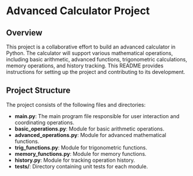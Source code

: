 # Advanced Calculator Project

## Overview
This project is a collaborative effort to build an advanced calculator in Python. The calculator will support various mathematical operations, including basic arithmetic, advanced functions, trigonometric calculations, memory operations, and history tracking. This README provides instructions for setting up the project and contributing to its development.

## Project Structure
The project consists of the following files and directories:

- **main.py**: The main program file responsible for user interaction and coordinating operations.
- **basic_operations.py**: Module for basic arithmetic operations.
- **advanced_operations.py**: Module for advanced mathematical functions.
- **trig_functions.py**: Module for trigonometric functions.
- **memory_functions.py**: Module for memory functions.
- **history.py**: Module for tracking operation history.
- **tests/**: Directory containing unit tests for each module.


